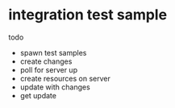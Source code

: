 # integration test sample

todo
- spawn test samples
- create changes
- poll for server up
- create resources on server
- update with changes
- get update
